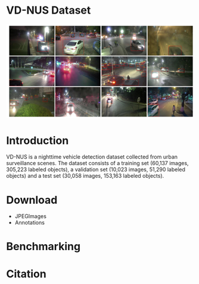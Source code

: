 # VD-NUS Dataset
![images_display](images_display.jpg)
# Introduction
VD-NUS is a nighttime vehicle detection dataset collected from urban surveillance scenes. The dataset consists of a training set (60,137 images, 305,223 labeled objects), a validation set (10,023 images, 51,290 labeled objects) and a test set (30,058 images, 153,163 labeled objects).
# Download
- JPEGImages
- Annotations
# Benchmarking
# Citation
